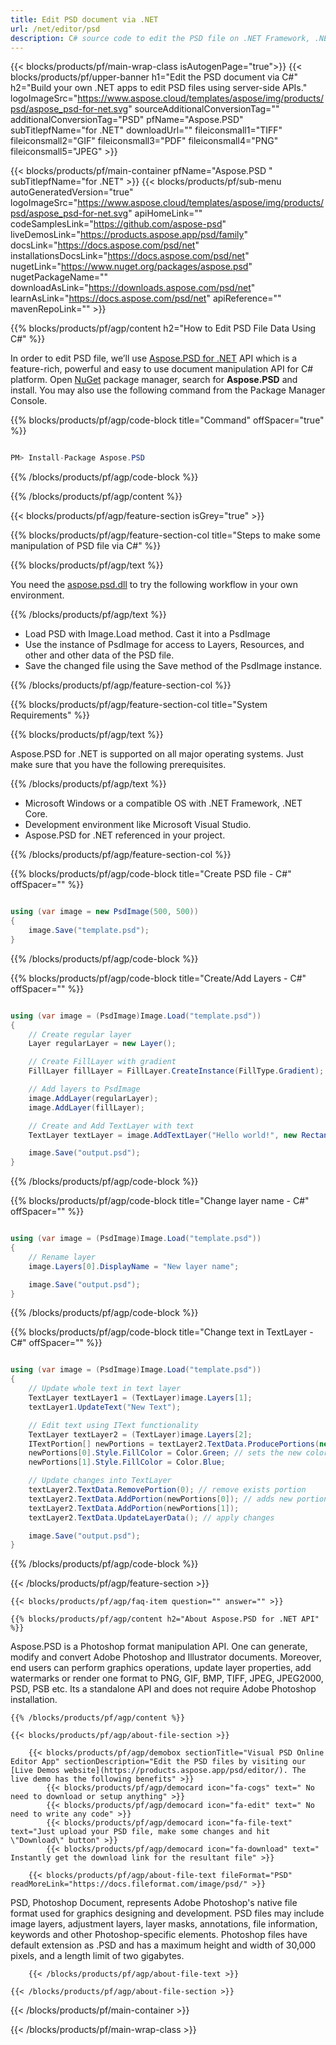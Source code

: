 ```yaml
---
title: Edit PSD document via .NET 
url: /net/editor/psd
description: C# source code to edit the PSD file on .NET Framework, .NET Core.
---
```


{{< blocks/products/pf/main-wrap-class isAutogenPage="true">}}
{{< blocks/products/pf/upper-banner h1="Edit the PSD document via C#" h2="Build your own .NET apps to edit PSD files using server-side APIs." logoImageSrc="https://www.aspose.cloud/templates/aspose/img/products/psd/aspose_psd-for-net.svg" sourceAdditionalConversionTag="" additionalConversionTag="PSD" pfName="Aspose.PSD" subTitlepfName="for .NET" downloadUrl="" fileiconsmall1="TIFF" fileiconsmall2="GIF" fileiconsmall3="PDF" fileiconsmall4="PNG" fileiconsmall5="JPEG" >}}

{{< blocks/products/pf/main-container pfName="Aspose.PSD " subTitlepfName="for .NET" >}}
{{< blocks/products/pf/sub-menu autoGeneratedVersion="true" logoImageSrc="https://www.aspose.cloud/templates/aspose/img/products/psd/aspose_psd-for-net.svg" apiHomeLink="" codeSamplesLink="https://github.com/aspose-psd" liveDemosLink="https://products.aspose.app/psd/family" docsLink="https://docs.aspose.com/psd/net" installationsDocsLink="https://docs.aspose.com/psd/net" nugetLink="https://www.nuget.org/packages/aspose.psd" nugetPackageName="" downloadAsLink="https://downloads.aspose.com/psd/net" learnAsLink="https://docs.aspose.com/psd/net" apiReference="" mavenRepoLink="" >}}

{{% blocks/products/pf/agp/content h2="How to Edit PSD File Data Using C#" %}}

 In order to edit PSD file, we’ll use
 [Aspose.PSD for .NET](https://products.aspose.com/psd/net) 
 API which is a feature-rich, powerful and easy to use document manipulation API for C# platform. Open
 [NuGet](https://www.nuget.org/packages/aspose.psd) 
 package manager, search for
 **Aspose.PSD** 
 and install. You may also use the following command from the Package Manager Console.

{{% blocks/products/pf/agp/code-block title="Command" offSpacer="true" %}}

```cs

PM> Install-Package Aspose.PSD

```

{{% /blocks/products/pf/agp/code-block %}}

{{% /blocks/products/pf/agp/content %}}

{{< blocks/products/pf/agp/feature-section isGrey="true" >}}

{{% blocks/products/pf/agp/feature-section-col title="Steps to make some manipulation of PSD file via C#" %}}

{{% blocks/products/pf/agp/text %}}

 You need the
 [aspose.psd.dll](https://downloads.aspose.com/psd/net) 
 to try the following workflow in your own environment.

{{% /blocks/products/pf/agp/text %}}

+  Load PSD with Image.Load method. Cast it into a PsdImage
+  Use the instance of PsdImage for access to Layers, Resources, and other and other data of the PSD file.
+  Save the changed file using the Save method of the PsdImage instance.

{{% /blocks/products/pf/agp/feature-section-col %}}

{{% blocks/products/pf/agp/feature-section-col title="System Requirements" %}}

{{% blocks/products/pf/agp/text %}}

 Aspose.PSD for .NET is supported on all major operating systems. Just make sure that you have the following prerequisites.

{{% /blocks/products/pf/agp/text %}}

-  Microsoft Windows or a compatible OS with .NET Framework, .NET Core.
-  Development environment like Microsoft Visual Studio.
-  Aspose.PSD for .NET referenced in your project.

{{% /blocks/products/pf/agp/feature-section-col %}}

<!-- CODE-BLOCK -->
{{% blocks/products/pf/agp/code-block title="Create PSD file - C#" offSpacer="" %}}
```cs

using (var image = new PsdImage(500, 500))
{
    image.Save("template.psd");
}

```
{{% /blocks/products/pf/agp/code-block %}}

<!-- CODE-BLOCK -->
{{% blocks/products/pf/agp/code-block title="Create/Add Layers - C#" offSpacer="" %}}
```cs

using (var image = (PsdImage)Image.Load("template.psd"))
{
    // Create regular layer
    Layer regularLayer = new Layer();

    // Create FillLayer with gradient
    FillLayer fillLayer = FillLayer.CreateInstance(FillType.Gradient);

    // Add layers to PsdImage
    image.AddLayer(regularLayer);
    image.AddLayer(fillLayer);

    // Create and Add TextLayer with text
    TextLayer textLayer = image.AddTextLayer("Hello world!", new Rectangle(50, 50, 150, 50));

    image.Save("output.psd");
}

```
{{% /blocks/products/pf/agp/code-block %}}

<!-- CODE-BLOCK -->
{{% blocks/products/pf/agp/code-block title="Change layer name - C#" offSpacer="" %}}
```cs

using (var image = (PsdImage)Image.Load("template.psd"))
{
    // Rename layer
    image.Layers[0].DisplayName = "New layer name";

    image.Save("output.psd");
}

```
{{% /blocks/products/pf/agp/code-block %}}

<!-- CODE-BLOCK -->
{{% blocks/products/pf/agp/code-block title="Change text in TextLayer - C#" offSpacer="" %}}
```cs

using (var image = (PsdImage)Image.Load("template.psd"))
{
    // Update whole text in text layer
    TextLayer textLayer1 = (TextLayer)image.Layers[1];
    textLayer1.UpdateText("New Text");

    // Edit text using IText functionality
    TextLayer textLayer2 = (TextLayer)image.Layers[2];
    ITextPortion[] newPortions = textLayer2.TextData.ProducePortions(new string[] { "Portion 1", "Portion 2" }, null, null); // create new text portions
    newPortions[0].Style.FillColor = Color.Green; // sets the new color for text portions
    newPortions[1].Style.FillColor = Color.Blue;

    // Update changes into TextLayer
    textLayer2.TextData.RemovePortion(0); // remove exists portion
    textLayer2.TextData.AddPortion(newPortions[0]); // adds new portions
    textLayer2.TextData.AddPortion(newPortions[1]);
    textLayer2.TextData.UpdateLayerData(); // apply changes

    image.Save("output.psd");
}

```
{{% /blocks/products/pf/agp/code-block %}}

{{< /blocks/products/pf/agp/feature-section >}}

    {{< blocks/products/pf/agp/faq-item question="" answer="" >}}
 

<!-- aboutfile Starts -->

    {{% blocks/products/pf/agp/content h2="About Aspose.PSD for .NET API" %}}

 Aspose.PSD is a Photoshop format manipulation API. One can generate, modify and convert Adobe Photoshop and Illustrator documents. Moreover, end users can perform graphics operations, update layer properties, add watermarks or render one format to PNG, GIF, BMP, TIFF, JPEG, JPEG2000, PSD, PSB etc. Its a standalone API and does not require Adobe Photoshop installation. ‎



    {{% /blocks/products/pf/agp/content %}}

    {{< blocks/products/pf/agp/about-file-section >}}

        {{< blocks/products/pf/agp/demobox sectionTitle="Visual PSD Online Editor App" sectionDescription="Edit the PSD files by visiting our [Live Demos website](https://products.aspose.app/psd/editor/). The live demo has the following benefits" >}}
            {{< blocks/products/pf/agp/democard icon="fa-cogs" text=" No need to download or setup anything" >}}
            {{< blocks/products/pf/agp/democard icon="fa-edit" text=" No need to write any code" >}}
            {{< blocks/products/pf/agp/democard icon="fa-file-text" text="Just upload your PSD file, make some changes and hit \"Download\" button" >}}
            {{< blocks/products/pf/agp/democard icon="fa-download" text=" Instantly get the download link for the resultant file" >}}

        {{< blocks/products/pf/agp/about-file-text fileFormat="PSD" readMoreLink="https://docs.fileformat.com/image/psd/" >}}
PSD, Photoshop Document, represents Adobe Photoshop's native file format used for graphics designing and development. PSD files may include image layers, adjustment layers, layer masks, annotations, file information, keywords and other Photoshop-specific elements. Photoshop files have default extension as .PSD and has a maximum height and width of 30,000 pixels, and a length limit of two gigabytes.

        {{< /blocks/products/pf/agp/about-file-text >}}

    {{< /blocks/products/pf/agp/about-file-section >}}

<!-- aboutfile Ends -->

{{< /blocks/products/pf/main-container >}}
    
{{< /blocks/products/pf/main-wrap-class >}}